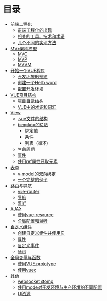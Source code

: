 目录
====

* [前端工程化](engineering/README.md)
  * [前端工程化的出现](engineering/background.md)
  * [相关的工具、技术和术语](engineering/glossary.md)
  * [几个不同的实现方法](engineering/methodology.md)
* [MV*架构模型](architecture/README.md)
  * [MVC](architecture/mvc.md)
  * [MVP](architecture/mvp.md)
  * [MVVM](architecture/mvvm.md)
* [开始一个VUE程序](start/README.md)
  * [开发环境的搭建](start/devtools.md)
  * [创建一个Hello word](start/helloproject.md)
  * [配置开发环境](start/config.md)
* [VUE项目结构](structure/README.md)
  * [项目目录结构](structure/folders.md)
  * [VUE中的术语和词汇](structure/glossary.md)
* [View](view/README.md)
  * [.vue文件的结构](view/vuefile.md)
  * [template的语法](view/template-syntax.md)
     * 绑定值
     * 条件
     * 列表（循环）  
  * [生命周期](view/lifecycle.md)
  * [事件](view/events.md)
  * [使用ref属性获取元素](view/refs.md)
* [表单](form/README.md)
  * [v-model的双向绑定](form/v-mode.md)
  * [一个完整的例子](form/example.md)
* [路由与导航](router/README.md)
  * [vue-router](router/vue-router.md)
  * [导航](router/navigate.md)
  * [监听](router/guards.md)
* [AJAX](ajax/README.md)
  * [使用vue-resource](vue-resource.md)
  * [全局配置和监听](ajax/interceptor.md)
* [自定义组件](component/README.md)
  * [创建自定义组件并使用它](component/create.md)
  * [属性](component/props.md)
  * [自定义事件](component/custom-event.md)
  * [通讯](component/commucation.md)
* [全局变量与函数](global/README.md)
  * [使用VUE.prototype](global/prototype.md)
  * [使用vuex](global/vuex.md)
* [其他](misc/README.md)
  * [websocket stomp](misc/stomp.md)
  * [使用mode对开发环境与生产环境的不同配置](misc/mode.md)
  * [UI资源](misc/ui.md)
